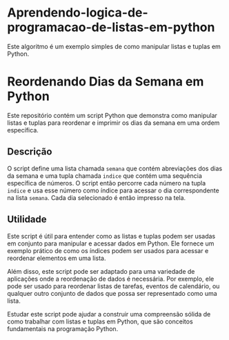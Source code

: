 # Aprendendo-logica-de-programacao-de-listas-em-python
 Este algoritmo é um exemplo simples de como manipular listas e tuplas em Python.

# Reordenando Dias da Semana em Python

Este repositório contém um script Python que demonstra como manipular listas e tuplas para reordenar e imprimir os dias da semana em uma ordem específica.

## Descrição

O script define uma lista chamada `semana` que contém abreviações dos dias da semana e uma tupla chamada `indice` que contém uma sequência específica de números. O script então percorre cada número na tupla `indice` e usa esse número como índice para acessar o dia correspondente na lista `semana`. Cada dia selecionado é então impresso na tela.

## Utilidade

Este script é útil para entender como as listas e tuplas podem ser usadas em conjunto para manipular e acessar dados em Python. Ele fornece um exemplo prático de como os índices podem ser usados para acessar e reordenar elementos em uma lista.

Além disso, este script pode ser adaptado para uma variedade de aplicações onde a reordenação de dados é necessária. Por exemplo, ele pode ser usado para reordenar listas de tarefas, eventos de calendário, ou qualquer outro conjunto de dados que possa ser representado como uma lista.

Estudar este script pode ajudar a construir uma compreensão sólida de como trabalhar com listas e tuplas em Python, que são conceitos fundamentais na programação Python.
